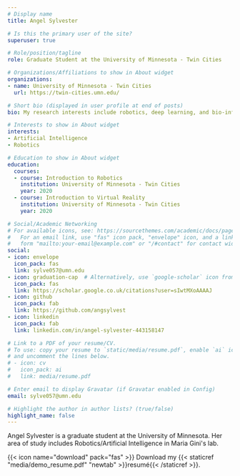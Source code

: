 ```yaml
---
# Display name
title: Angel Sylvester

# Is this the primary user of the site?
superuser: true

# Role/position/tagline
role: Graduate Student at the University of Minnesota - Twin Cities 

# Organizations/Affiliations to show in About widget
organizations:
- name: University of Minnesota - Twin Cities 
  url: https://twin-cities.umn.edu/

# Short bio (displayed in user profile at end of posts)
bio: My research interests include robotics, deep learning, and bio-informatics. 

# Interests to show in About widget
interests:
- Artificial Intelligence
- Robotics

# Education to show in About widget
education:
  courses:
  - course: Introduction to Robotics
    institution: University of Minnesota - Twin Cities
    year: 2020
  - course: Introduction to Virtual Reality
    institution: University of Minnesota - Twin Cities
    year: 2020

# Social/Academic Networking
# For available icons, see: https://sourcethemes.com/academic/docs/page-builder/#icons
#   For an email link, use "fas" icon pack, "envelope" icon, and a link in the
#   form "mailto:your-email@example.com" or "/#contact" for contact widget.
social:
- icon: envelope
  icon_pack: fas
  link: sylve057@umn.edu
- icon: graduation-cap  # Alternatively, use `google-scholar` icon from `ai` icon pack
  icon_pack: fas
  link: https://scholar.google.co.uk/citations?user=sIwtMXoAAAAJ
- icon: github
  icon_pack: fab
  link: https://github.com/angsylvest
- icon: linkedin
  icon_pack: fab
  link: linkedin.com/in/angel-sylvester-443158147

# Link to a PDF of your resume/CV.
# To use: copy your resume to `static/media/resume.pdf`, enable `ai` icons in `params.toml`, 
# and uncomment the lines below.
# - icon: cv
#   icon_pack: ai
#   link: media/resume.pdf

# Enter email to display Gravatar (if Gravatar enabled in Config)
email: sylve057@umn.edu

# Highlight the author in author lists? (true/false)
highlight_name: false
---
```


Angel Sylvester is a graduate student at the University of Minnesota. Her area of study includes Robotics/Artificial Intelligence in Maria Gini's lab. 

{{< icon name="download" pack="fas" >}} Download my {{< staticref "media/demo_resume.pdf" "newtab" >}}resumé{{< /staticref >}}.
